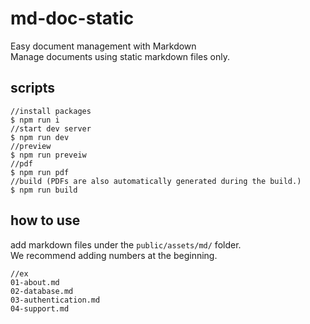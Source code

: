 # md-doc-static

Easy document management with Markdown  
Manage documents using static markdown files only.


## scripts

```
//install packages
$ npm run i
//start dev server
$ npm run dev
//preview 
$ npm run preveiw
//pdf
$ npm run pdf
//build (PDFs are also automatically generated during the build.)
$ npm run build
```

## how to use

add markdown files under the ``` public/assets/md/ ``` folder.  
We recommend adding numbers at the beginning.

```
//ex
01-about.md
02-database.md
03-authentication.md
04-support.md

```